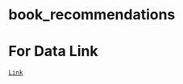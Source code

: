 # book_recommendations
# For Data Link 
[`Link`](https://drive.google.com/drive/folders/1eas3iMbaP8uyRThjIPC1PlEN9z66_wyy?usp=sharing)
